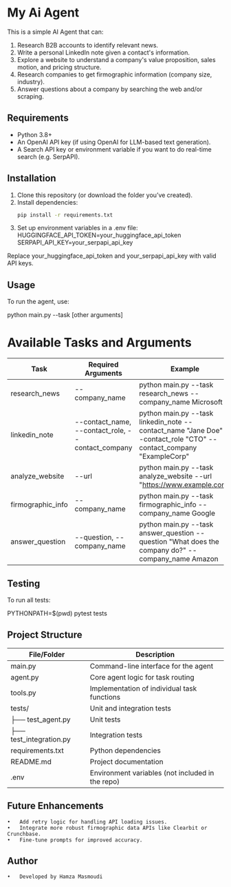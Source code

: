 # My Ai Agent

This is a simple AI Agent that can:
1. Research B2B accounts to identify relevant news.
2. Write a personal LinkedIn note given a contact's information.
3. Explore a website to understand a company's value proposition, sales motion, and pricing structure.
4. Research companies to get firmographic information (company size, industry).
5. Answer questions about a company by searching the web and/or scraping.

## Requirements

- Python 3.8+
- An OpenAI API key (if using OpenAI for LLM-based text generation).
- A Search API key or environment variable if you want to do real-time search (e.g. SerpAPI).

## Installation

1. Clone this repository (or download the folder you’ve created).
2. Install dependencies:
   ```bash
   pip install -r requirements.txt


3.	Set up environment variables in a .env file:
HUGGINGFACE_API_TOKEN=your_huggingface_api_token
SERPAPI_API_KEY=your_serpapi_api_key

Replace your_huggingface_api_token and your_serpapi_api_key with valid API keys.

## Usage

To run the agent, use:

python main.py --task <TASK> [other arguments]

# Available Tasks and Arguments

Task              | Required Arguments                         | Example
------------------|--------------------------------------------|----------------------------------------------------------------------------------
research_news     | --company_name                             | python main.py --task research_news --company_name Microsoft
linkedin_note     | --contact_name, --contact_role, --contact_company | python main.py --task linkedin_note --contact_name "Jane Doe" --contact_role "CTO" --contact_company "ExampleCorp"
analyze_website   | --url                                      | python main.py --task analyze_website --url "https://www.example.com"
firmographic_info | --company_name                             | python main.py --task firmographic_info --company_name Google
answer_question   | --question, --company_name                 | python main.py --task answer_question --question "What does the company do?" --company_name Amazon


## Testing

To run all tests:

PYTHONPATH=$(pwd) pytest tests


## Project Structure 

| File/Folder         | Description                                       |
|---------------------|---------------------------------------------------|
| main.py             | Command-line interface for the agent             |
| agent.py            | Core agent logic for task routing                |
| tools.py            | Implementation of individual task functions      |
| tests/              | Unit and integration tests                       |
| ├── test_agent.py   | Unit tests                                       |
| ├── test_integration.py | Integration tests                           |
| requirements.txt    | Python dependencies                              |
| README.md           | Project documentation                            |
| .env                | Environment variables (not included in the repo) |
## Future Enhancements


	•	Add retry logic for handling API loading issues.
	•	Integrate more robust firmographic data APIs like Clearbit or Crunchbase.
	•	Fine-tune prompts for improved accuracy.


## Author

	•	Developed by Hamza Masmoudi

